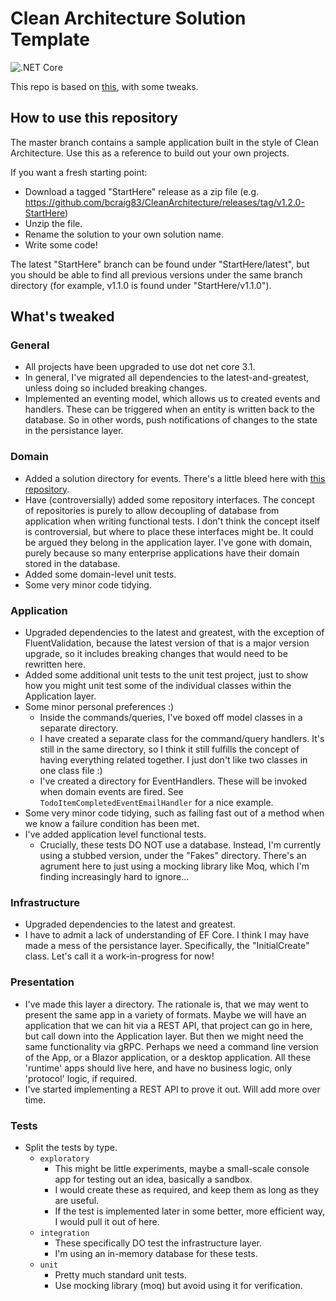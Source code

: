 # Clean Architecture Solution Template

![.NET Core](https://github.com/bcraig83/CleanArchitecture/workflows/.NET%20Core/badge.svg)

This repo is based on [this](https://github.com/jasontaylordev/CleanArchitecture), with some tweaks.

## How to use this repository

The master branch contains a sample application built in the style of Clean Architecture. Use this as a reference to build out your own projects.

If you want a fresh starting point:

- Download a tagged "StartHere" release as a zip file (e.g. https://github.com/bcraig83/CleanArchitecture/releases/tag/v1.2.0-StartHere)
- Unzip the file.
- Rename the solution to your own solution name.
- Write some code!

The latest "StartHere" branch can be found under "StartHere/latest", but you should be able to find all previous versions under the same branch directory (for example, v1.1.0 is found under "StartHere/v1.1.0").

## What's tweaked

### General

- All projects have been upgraded to use dot net core 3.1.
- In general, I've migrated all dependencies to the latest-and-greatest, unless doing so included breaking changes.
- Implemented an eventing model, which allows us to created events and handlers. These can be triggered when an entity is written back to the database. So in other words, push notifications of changes to the state in the persistance layer.

### Domain

- Added a solution directory for events. There's a little bleed here with [this repository](https://github.com/ardalis/CleanArchitecture).
- Have (controversially) added some repository interfaces. The concept of repositories is purely to allow decoupling of database from application when writing functional tests. I don't think the concept itself is controversial, but where to place these interfaces might be. It could be argued they belong in the application layer. I've gone with domain, purely because so many enterprise applications have their domain stored in the database. 
- Added some domain-level unit tests.
- Some very minor code tidying.

### Application

- Upgraded dependencies to the latest and greatest, with the exception of FluentValidation, because the latest version of that is a major version upgrade, so it includes breaking changes that would need to be rewritten here.
- Added some additional unit tests to the unit test project, just to show how you might unit test some of the individual classes within the Application layer.
- Some minor personal preferences :)
    - Inside the commands/queries, I've boxed off model classes in a separate directory.
    - I have created a separate class for the command/query handlers. It's still in the same directory, so I think it still fulfills the concept of having everything related together. I just don't like two classes in one class file :)
    - I've created a directory for EventHandlers. These will be invoked when domain events are fired. See `TodoItemCompletedEventEmailHandler` for a nice example.
- Some very minor code tidying, such as failing fast out of a method when we know a failure condition has been met.
- I've added application level functional tests.
    - Crucially, these tests DO NOT use a database. Instead, I'm currently using a stubbed version, under the "Fakes" directory. There's an agrument here to just using a mocking library like Moq, which I'm finding increasingly hard to ignore...

### Infrastructure

- Upgraded dependencies to the latest and greatest.
- I have to admit a lack of understanding of EF Core. I think I may have made a mess of the persistance layer. Specifically,  the "InitialCreate" class. Let's call it a work-in-progress for now! 

### Presentation

- I've made this layer a directory. The rationale is, that we may went to present the same app in a variety of formats. Maybe we will have an application that we can hit via a REST API, that project can go in here, but call down into the Application layer. But then we might need the same functionality via gRPC. Perhaps we need a command line version of the App, or a Blazor application, or a desktop application. All these 'runtime' apps should live here, and have no business logic, only 'protocol' logic, if required.
- I've started implementing a REST API to prove it out. Will add more over time.

### Tests

- Split the tests by type.
    - `exploratory`
        - This might be little experiments, maybe a small-scale console app for testing out an idea, basically a sandbox.
        - I would create these as required, and keep them as long as they are useful.
        - If the test is implemented later in some better, more efficient way, I would pull it out of here.
    - `integration`
        - These specifically DO test the infrastructure layer.
        - I'm using an in-memory database for these tests.
    - `unit`
        - Pretty much standard unit tests.
        - Use mocking library (moq) but avoid using it for verification.

